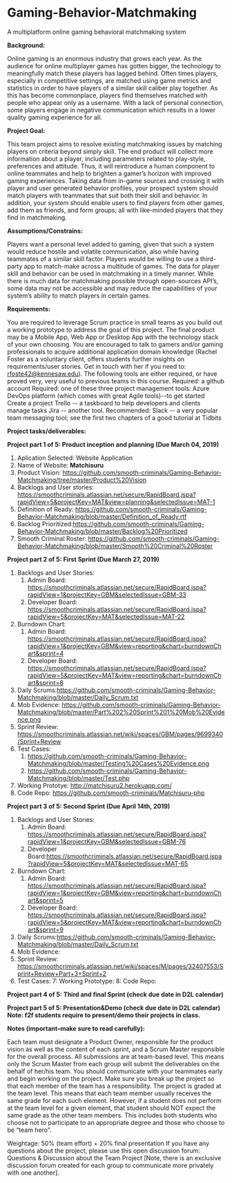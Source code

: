 # Gaming-Behavior-Matchmaking
A multiplatform online gaming behavioral matchmaking system

 

**Background:**

Online gaming is an enormous industry that grows each year. As the audience for online multiplayer games has gotten bigger, the technology to meaningfully match these players has lagged behind. Often times players, especially in competitive settings, are matched using game metrics and statistics in order to have players of a similar skill caliber play together. As this has become commonplace, players find themselves matched with people who appear only as a username. With a lack of personal connection, some players engage in negative communication which results in a lower quality gaming experience for all.

 

**Project Goal:**

This team project aims to resolve existing matchmaking issues by matching players on criteria beyond simply skill. The end product will collect more information about a player, including parameters related to play-style, preferences and attitude. Thus, it will reintroduce a human component to online teammates and help to brighten a gamer’s horizon with improved gaming experiences. Taking data from in-game sources and crossing it with player and user generated behavior profiles, your prospect system should match players with teammates that suit both their skill and behavior. In addition, your system should enable users to find players from other games, add them as friends, and form groups; all with like-minded players that they find in matchmaking.

 

**Assumptions/Constrains:**

Players want a personal level added to gaming, given that such a system would reduce hostile and volatile communication, also while having teammates of a similar skill factor.
Players would be willing to use a third-party app to match-make across a multitude of games.
The data for player skill and behavior can be used in matchmaking in a timely manner.
While there is much data for matchmaking possible through open-sources API’s, some data may not be accessible and may reduce the capabilities of your system’s ability to match players in certain games.
 

**Requirements:**

You are required to leverage Scrum practice in small teams as you build out a working prototype to address the goal of this project.
The final product may be a Mobile App, Web App or Desktop App with the technology stack of your own choosing.
You are encouraged to talk to gamers and/or gaming professionals to acquire additional application domain knowledge (Rachel Foster as a voluntary client, offers students further insights on requirements/user stories. Get in touch with her if you need to: rfoste42@kennesaw.edu).
The following tools are either required, or have proved very, very useful to previous teams in this course.
Required: a github account 
Required: one of these three project management tools:
Azure DevOps platform (which comes with great Agile tools)--to get started Create a project 
Trello -- a taskboard to help developers and clients manage tasks 
Jira -- another tool.
Recommended: Slack -- a very popular team messaging tool; see the first two chapters of a good tutorial at Tidbits
 

**Project tasks/deliverables:**  

**Project part 1 of 5: Product inception and planning (Due March 04, 2019)**

1. Aplication Selected: Website Application
2. Name of Website: **Matchisuru**
3. Product Vision: https://github.com/smooth-criminals/Gaming-Behavior-Matchmaking/tree/master/Product%20Vision
4. Backlogs and User stories: https://smoothcriminals.atlassian.net/secure/RapidBoard.jspa?rapidView=5&projectKey=MAT&view=planning&selectedIssue=MAT-1
5. Definition of Ready: https://github.com/smooth-criminals/Gaming-Behavior-Matchmaking/blob/master/Definition_of_Ready.rtf
6. Backlog Prioritized:https://github.com/smooth-criminals/Gaming-Behavior-Matchmaking/blob/master/Backlog%20Prioritized
7. Smooth Criminal Roster: https://github.com/smooth-criminals/Gaming-Behavior-Matchmaking/blob/master/Smooth%20Criminal%20Roster

**Project part 2 of 5: First Sprint (Due March 27, 2019)**
1. Backlogs and User Stories:
   1. Admin Board: https://smoothcriminals.atlassian.net/secure/RapidBoard.jspa?rapidView=1&projectKey=GBM&selectedIssue=GBM-33
   2. Developer Board: https://smoothcriminals.atlassian.net/secure/RapidBoard.jspa?rapidView=5&projectKey=MAT&selectedIssue=MAT-22
2. Burndown Chart:
   1. Admin Board: https://smoothcriminals.atlassian.net/secure/RapidBoard.jspa?rapidView=1&projectKey=GBM&view=reporting&chart=burndownChart&sprint=4
   2. Developer Board: https://smoothcriminals.atlassian.net/secure/RapidBoard.jspa?rapidView=5&projectKey=MAT&view=reporting&chart=burndownChart&sprint=8
3. Daily Scrums:https://github.com/smooth-criminals/Gaming-Behavior-Matchmaking/blob/master/Daily_Scrum.txt
4. Mob Evidence: https://github.com/smooth-criminals/Gaming-Behavior-Matchmaking/blob/master/Part%202%20Sprint%201%20Mob%20Evidence.png
5. Sprint Review: https://smoothcriminals.atlassian.net/wiki/spaces/GBM/pages/9699340/Sprint+Review
6. Test Cases:
   1. https://github.com/smooth-criminals/Gaming-Behavior-Matchmaking/blob/master/Testing%20Cases%20Evidence.png
   2. https://github.com/smooth-criminals/Gaming-Behavior-Matchmaking/blob/master/Test.php
7. Working Prototye: http://matchisuru2.herokuapp.com/
8. Code Repo: https://github.com/smooth-criminals/Matchisuru-php

**Project part 3 of 5: Second Sprint (Due April 14th, 2019)**
1. Backlogs and User Stories:
   1. Admin Board: https://smoothcriminals.atlassian.net/secure/RapidBoard.jspa?rapidView=1&projectKey=GBM&selectedIssue=GBM-76
   2. Developer Board:https://smoothcriminals.atlassian.net/secure/RapidBoard.jspa?rapidView=5&projectKey=MAT&selectedIssue=MAT-65
2. Burndown Chart: 
   1. Admin Board: https://smoothcriminals.atlassian.net/secure/RapidBoard.jspa?rapidView=1&projectKey=GBM&view=reporting&chart=burndownChart&sprint=5
   2. Developer Board: https://smoothcriminals.atlassian.net/secure/RapidBoard.jspa?rapidView=5&projectKey=MAT&view=reporting&chart=burndownChart&sprint=9
3. Daily Scrums:https://github.com/smooth-criminals/Gaming-Behavior-Matchmaking/blob/master/Daily_Scrum.txt
4. Mob Evidence: 
5. Sprint Review: https://smoothcriminals.atlassian.net/wiki/spaces/M/pages/32407553/Sprint+Review+Part+3+Sprint+2
6. Test Cases:
7: Working Prototype:
8: Code Repo: 

**Project part 4 of 5: Third and final Sprint (check due date in D2L calendar)**

**Project part 5 of 5: Presentation&Demo (check due date in D2L calendar) Note: f2f students require to present/demo their projects in class.**

 

**Notes (important–make sure to read carefully):**

Each team must designate a Product Owner, responsible for the product vision as well as the content of each sprint, and a Scrum Master responsible for the overall process.
All submissions are at team-based level. This means only the Scrum Master from each group will submit the deliverables on the behalf of her/his team.
You should communicate with your teammates early and begin working on the project. Make sure you break up the project so that each member of the team has a responsibility.
The project is graded at the team level. This means that each team member usually receives the same grade for each such element. However, if a student does not perform at the team level for a given element, that student should NOT expect the same grade as the other team members. This includes both students who choose not to participate to an appropriate degree and those who choose to be “team hero”.
 

Weightage: 50% (team effort) + 20% final presentation 
If you have any questions about the project, please use this open discussion forum: Questions & Discussion about the Team Project
[Note, there is an exclusive discussion forum created for each group to communicate more privately with one another].
